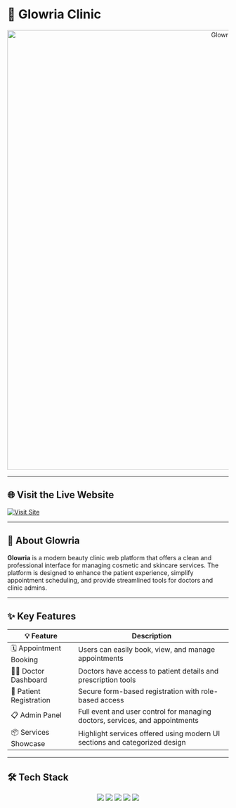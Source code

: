 # 💫 Glowria Clinic

<p align="center">
  <img src="https://github.com/user-attachments/assets/d62297dd-2e34-4477-9aab-ef58106f374d" width="1000" alt="Glowria Logo"/>
</p>

---

## 🌐 Visit the Live Website
[![Visit Site](https://img.shields.io/badge/Visit%20Website-Glowria--Clinic-blueviolet?style=for-the-badge)](https://glowria-clinic.infinityfreeapp.com/Glowria-Clinic/Home.html)

---

## 📝 About Glowria
**Glowria** is a modern beauty clinic web platform that offers a clean and professional interface for managing cosmetic and skincare services. The platform is designed to enhance the patient experience, simplify appointment scheduling, and provide streamlined tools for doctors and clinic admins.

---

## ✨ Key Features

| 💡 Feature             | Description                                                                           |
|------------------------|---------------------------------------------------------------------------------------|
| 🗓 Appointment Booking | Users can easily book, view, and manage appointments                                 |
| 👩‍⚕️ Doctor Dashboard   | Doctors have access to patient details and prescription tools                        |
| 📝 Patient Registration | Secure form-based registration with role-based access                               |
| 📋 Admin Panel         | Full event and user control for managing doctors, services, and appointments         |
| 📦 Services Showcase    | Highlight services offered using modern UI sections and categorized design          |

---

## 🛠 Tech Stack

<p align="center">
  <img src="https://img.shields.io/badge/HTML5-E34F26?style=for-the-badge&logo=html5&logoColor=white"/>
  <img src="https://img.shields.io/badge/CSS3-1572B6?style=for-the-badge&logo=css3&logoColor=white"/>
  <img src="https://img.shields.io/badge/JavaScript-F7DF1E?style=for-the-badge&logo=javascript&logoColor=black"/>
  <img src="https://img.shields.io/badge/PHP-777BB4?style=for-the-badge&logo=php&logoColor=white"/>
  <img src="https://img.shields.io/badge/MySQL-4479A1?style=for-the-badge&logo=mysql&logoColor=white"/>
</p>

